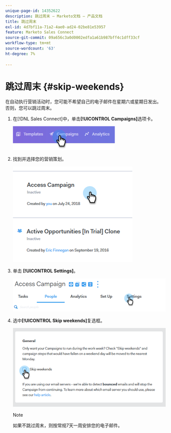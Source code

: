 ```yaml
---
unique-page-id: 14352622
description: 跳过周末 — Marketo文档 — 产品文档
title: 跳过周末
exl-id: 4d7bf11a-71a2-4ae0-ad24-02be81e53957
feature: Marketo Sales Connect
source-git-commit: 09a656c3a0d0002edfa1a61b987bff4c1dff33cf
workflow-type: tm+mt
source-wordcount: '63'
ht-degree: 7%

---
```


# 跳过周末 {#skip-weekends}

在自动执行营销活动时，您可能不希望自己的电子邮件在星期六或星期日发出。 否则，您可以跳过周末。

1. 在[!DNL Sales Connect]中，单击&#x200B;**[!UICONTROL &#x200B; Campaigns]**&#x200B;选项卡。

   ![](assets/one-2.png)

1. 找到并选择您的营销策划。

   ![](assets/two-2.png)

1. 单击 **[!UICONTROL Settings]**。

   ![](assets/three-2.png)

1. 选中&#x200B;**[!UICONTROL Skip weekends]**&#x200B;复选框。

   ![](assets/four-2.png)

   >[!NOTE]
   >
   >如果不跳过周末，则按常规7天一周安排您的电子邮件。
